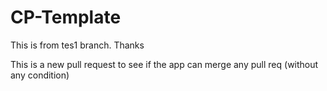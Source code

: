 # CP-Template
This is from tes1 branch. Thanks

This is a new pull request to see if the app can merge any pull req (without any condition)

